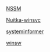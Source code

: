 [NSSM](http://www.nssm.cc/)

[Nuitka-winsvc](https://github.com/tabris17/Nuitka-winsvc)

[systeminformer](https://github.com/winsiderss/systeminformer)

[winsw](https://github.com/winsw/winsw/)
